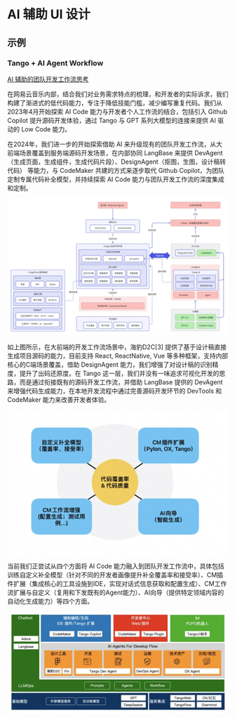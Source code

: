 # AI 辅助 UI 设计

## 示例

### Tango + AI Agent Workflow

[AI 辅助的团队开发工作流思考](https://mp.weixin.qq.com/s/FmTFYfMVPTKH-pqmwG1Avg)

在网易云音乐内部，结合我们对业务需求特点的梳理，和开发者的实际诉求，我们构建了渐进式的低代码能力，专注于降低技能门槛，减少编写重复代码。我们从2023年4月开始探索
AI Code 能力与开发者个人工作流的结合，包括引入 Github Copilot 提升源码开发体验，通过 Tango 与 GPT 系列大模型的连接来提供
AI 驱动的 Low Code 能力。

在2024年，我们进一步的开始探索借助 AI 来升级现有的团队开发工作流，从大前端场景覆盖到服务端源码开发场景，在内部协同 LangBase
来提供 DevAgent（生成页面，生成组件，生成代码片段）、DesignAgent（抠图，生图，设计稿转代码） 等能力，与 CodeMaker 共建的方式来逐步取代
Github Copilot，为团队定制专属代码补全模型，并持续探索 AI Code 能力与团队开发工作流的深度集成和定制。

![images](images/netease-tango.webp)

如上图所示，在大前端的开发工作流场景中，海豹D2C[3] 提供了基于设计稿直接生成项目源码的能力，目前支持 React, ReactNative, Vue
等多种框架，支持内部核心的C端场景覆盖，借助 DesignAgent 能力，我们增强了对设计稿的识别精度，提升了出码还原度。在 Tango
这一层，我们并没有一味追求可视化开发的思路，而是通过衔接既有的源码开发工作流，并借助 LangBase 提供的 DevAgent
来增强代码生成能力，在本地开发流程中通过完善源码开发环节的 DevTools 和 CodeMaker 能力来改善开发者体验。

![](images/netease-codemaker.webp)

当前我们正尝试从四个方面将 AI Code
能力融入到团队开发工作流中，具体包括训练自定义补全模型（针对不同的开发者画像提升补全覆盖率和接受率）、CM插件扩展（集成核心的工具设施到IDE，实现对话式信息获取和配置生成）、CM工作流扩展与自定义（复用和下发既有的Agent能力）、AI向导（提供特定领域内容的自动化生成能力）等四个方面。

![](images/ai-code-fullland.webp)

